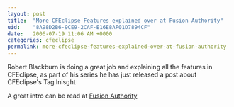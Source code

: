 ```yaml
---
layout: post
title:  "More CFEclipse Features explained over at Fusion Authority"
uid:	"8A98D2B6-9CE9-2CAF-E16E8AF01D7894CF"
date:   2006-07-19 11:06 AM +0000
categories: cfeclipse
permalink: more-cfeclipse-features-explained-over-at-fusion-authority
---
```

Robert Blackburn is doing a great job and explaining all the features in CFEclipse, as part of his series he has just released a post about CFEclipse's Tag Inisght 

A great intro can be read at <a href="http://www.fusionauthority.com/Reviews/4633-CFEclipse-Features-Tag-Insight.htm"> Fusion Authority</a>